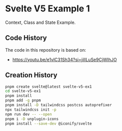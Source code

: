 # Svelte V5 Example 1

Context, Class and State Example.

## Code History

The code in this repository is based on:

- https://youtu.be/e1vlC31Sh34?si=jiIlLuSe9CjWIhJO

## Creation History

```bash
pnpm create svelte@latest svelte-v5-ex1
cd svelte-v5-ex1
pnpm install
pnpm add -g pnpm
pnpm install -D tailwindcss postcss autoprefixer
npx tailwindcss init -p
npm run dev -- --open
pnpm i -D unplugin-icons
pnpm install --save-dev @iconify/svelte
```
